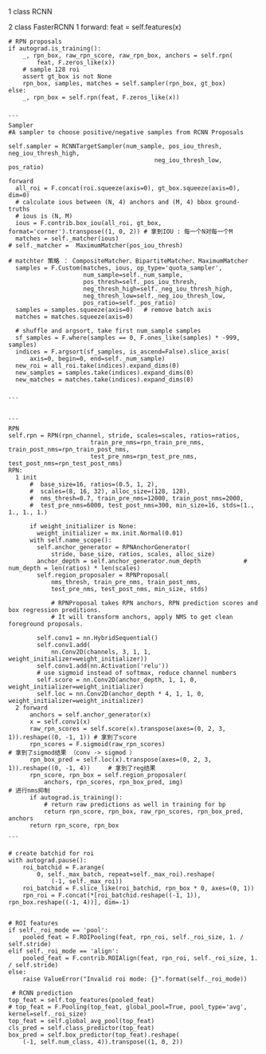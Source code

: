 1 class RCNN

2 class FasterRCNN
  1 forward:
    feat = self.features(x) 
       
     
    # RPN proposals
    if autograd.is_training():
        _, rpn_box, raw_rpn_score, raw_rpn_box, anchors = self.rpn(
            feat, F.zeros_like(x))
        # sample 128 roi
        assert gt_box is not None
        rpn_box, samples, matches = self.sampler(rpn_box, gt_box)
    else:
        _, rpn_box = self.rpn(feat, F.zeros_like(x))
        

    ```
    Sampler
    #A sampler to choose positive/negative samples from RCNN Proposals
    
    self.sampler = RCNNTargetSampler(num_sample, pos_iou_thresh, neg_iou_thresh_high,
                                             neg_iou_thresh_low, pos_ratio)
    
    forward
      all_roi = F.concat(roi.squeeze(axis=0), gt_box.squeeze(axis=0), dim=0)
      # calculate ious between (N, 4) anchors and (M, 4) bbox ground-truths
      # ious is (N, M)
      ious = F.contrib.box_iou(all_roi, gt_box, format='corner').transpose((1, 0, 2)) # 拿到IOU : 每一个N对每一个M 
      matches = self._matcher(ious)                                                   # self._matcher =  MaximumMatcher(pos_iou_thresh)
                                                                                      # matchter 策略 ： CompositeMatcher、BipartiteMatcher、MaximumMatcher
      samples = F.Custom(matches, ious, op_type='quota_sampler',
                         num_sample=self._num_sample,
                         pos_thresh=self._pos_iou_thresh,
                         neg_thresh_high=self._neg_iou_thresh_high,
                         neg_thresh_low=self._neg_iou_thresh_low,
                         pos_ratio=self._pos_ratio)
      samples = samples.squeeze(axis=0)   # remove batch axis
      matches = matches.squeeze(axis=0)

      # shuffle and argsort, take first num_sample samples
      sf_samples = F.where(samples == 0, F.ones_like(samples) * -999, samples)
      indices = F.argsort(sf_samples, is_ascend=False).slice_axis(
          axis=0, begin=0, end=self._num_sample)
      new_roi = all_roi.take(indices).expand_dims(0)
      new_samples = samples.take(indices).expand_dims(0)
      new_matches = matches.take(indices).expand_dims(0)

    
    ```


    ```
    RPN
    self.rpn = RPN(rpn_channel, stride, scales=scales, ratios=ratios,
                           train_pre_nms=rpn_train_pre_nms, train_post_nms=rpn_train_post_nms,
                           test_pre_nms=rpn_test_pre_nms, test_post_nms=rpn_test_post_nms)
    RPN:
      1 init
          #  base_size=16, ratios=(0.5, 1, 2),
          #  scales=(8, 16, 32), alloc_size=(128, 128),
          #  nms_thresh=0.7, train_pre_nms=12000, train_post_nms=2000,
          #  test_pre_nms=6000, test_post_nms=300, min_size=16, stds=(1., 1., 1., 1.)
          
          if weight_initializer is None:
            weight_initializer = mx.init.Normal(0.01) 
          with self.name_scope():
            self.anchor_generator = RPNAnchorGenerator(
                stride, base_size, ratios, scales, alloc_size)
            anchor_depth = self.anchor_generator.num_depth            # num_depth = len(ratios) * len(scales)
            self.region_proposaler = RPNProposal(
                nms_thresh, train_pre_nms, train_post_nms,
                test_pre_nms, test_post_nms, min_size, stds)
                 
                # RPNProposal takes RPN anchors, RPN prediction scores and box regression preditions. 
                # It will transform anchors, apply NMS to get clean foreground proposals.
                
            self.conv1 = nn.HybridSequential()
            self.conv1.add(
                nn.Conv2D(channels, 3, 1, 1, weight_initializer=weight_initializer))
            self.conv1.add(nn.Activation('relu'))
            # use sigmoid instead of softmax, reduce channel numbers
            self.score = nn.Conv2D(anchor_depth, 1, 1, 0, weight_initializer=weight_initializer)
            self.loc = nn.Conv2D(anchor_depth * 4, 1, 1, 0, weight_initializer=weight_initializer)
      2 forward
          anchors = self.anchor_generator(x)
          x = self.conv1(x)
          raw_rpn_scores = self.score(x).transpose(axes=(0, 2, 3, 1)).reshape((0, -1, 1)) # 拿到了score
          rpn_scores = F.sigmoid(raw_rpn_scores)                                          # 拿到了sigmod结果 （conv -> sigmod ）
          rpn_box_pred = self.loc(x).transpose(axes=(0, 2, 3, 1)).reshape((0, -1, 4))     # 拿到了reg结果
          rpn_score, rpn_box = self.region_proposaler(
              anchors, rpn_scores, rpn_box_pred, img)                                     # 进行nms抑制
          if autograd.is_training(): 
              # return raw predictions as well in training for bp
              return rpn_score, rpn_box, raw_rpn_scores, rpn_box_pred, anchors
          return rpn_score, rpn_box

    ```

    # create batchid for roi
    with autograd.pause():
        roi_batchid = F.arange(
            0, self._max_batch, repeat=self._max_roi).reshape(
                (-1, self._max_roi))
        roi_batchid = F.slice_like(roi_batchid, rpn_box * 0, axes=(0, 1))
        rpn_roi = F.concat(*[roi_batchid.reshape((-1, 1)), rpn_box.reshape((-1, 4))], dim=-1)
        
        
    # ROI features
    if self._roi_mode == 'pool':
        pooled_feat = F.ROIPooling(feat, rpn_roi, self._roi_size, 1. / self.stride)
    elif self._roi_mode == 'align':
        pooled_feat = F.contrib.ROIAlign(feat, rpn_roi, self._roi_size, 1. / self.stride)
    else:
        raise ValueError("Invalid roi mode: {}".format(self._roi_mode))
 
     # RCNN prediction
    top_feat = self.top_features(pooled_feat)
    # top_feat = F.Pooling(top_feat, global_pool=True, pool_type='avg', kernel=self._roi_size)
    top_feat = self.global_avg_pool(top_feat)
    cls_pred = self.class_predictor(top_feat)
    box_pred = self.box_predictor(top_feat).reshape(
        (-1, self.num_class, 4)).transpose((1, 0, 2))













